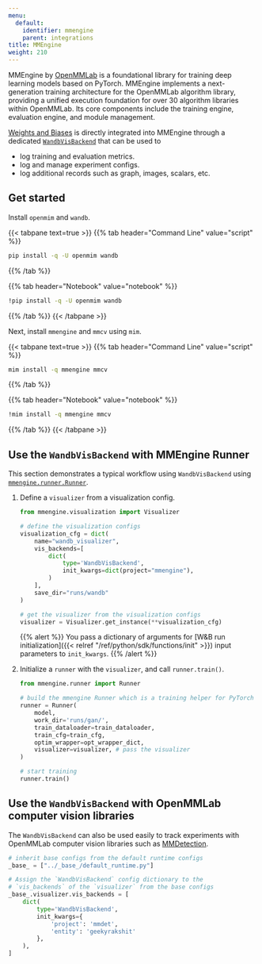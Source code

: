 ```yaml
---
menu:
  default:
    identifier: mmengine
    parent: integrations
title: MMEngine
weight: 210
---
```

MMEngine by [OpenMMLab](https://github.com/open-mmlab) is a foundational library for training deep learning models based on PyTorch. MMEngine implements a next-generation training architecture for the OpenMMLab algorithm library, providing a unified execution foundation for over 30 algorithm libraries within OpenMMLab. Its core components include the training engine, evaluation engine, and module management.

[Weights and Biases](https://wandb.ai/site) is directly integrated into MMEngine through a dedicated [`WandbVisBackend`](https://mmengine.readthedocs.io/en/latest/api/generated/mmengine.visualization.WandbVisBackend.html#mmengine.visualization.WandbVisBackend) that can be used to
- log training and evaluation metrics.
- log and manage experiment configs.
- log additional records such as graph, images, scalars, etc.

## Get started

Install `openmim` and `wandb`.

{{< tabpane text=true >}}
{{% tab header="Command Line" value="script" %}}

``` bash
pip install -q -U openmim wandb
```

{{% /tab %}}

{{% tab header="Notebook" value="notebook" %}}

``` bash
!pip install -q -U openmim wandb
```

{{% /tab %}}
{{< /tabpane >}}

Next, install `mmengine` and `mmcv` using `mim`.

{{< tabpane text=true >}}
{{% tab header="Command Line" value="script" %}}

``` bash
mim install -q mmengine mmcv
```

{{% /tab %}}

{{% tab header="Notebook" value="notebook" %}}

``` bash
!mim install -q mmengine mmcv
```

{{% /tab %}}
{{< /tabpane >}}

## Use the `WandbVisBackend` with MMEngine Runner

This section demonstrates a typical workflow using `WandbVisBackend` using [`mmengine.runner.Runner`](https://mmengine.readthedocs.io/en/latest/api/generated/mmengine.runner.Runner.html#mmengine.runner.Runner).

1. Define a `visualizer` from a visualization config.

    ```python
    from mmengine.visualization import Visualizer

    # define the visualization configs
    visualization_cfg = dict(
        name="wandb_visualizer",
        vis_backends=[
            dict(
                type='WandbVisBackend',
                init_kwargs=dict(project="mmengine"),
            )
        ],
        save_dir="runs/wandb"
    )

    # get the visualizer from the visualization configs
    visualizer = Visualizer.get_instance(**visualization_cfg)
    ```

    {{% alert %}}
    You pass a dictionary of arguments for [W&B run initialization]({{< relref "/ref/python/sdk/functions/init" >}}) input parameters to `init_kwargs`.
    {{% /alert %}}

2. Initialize a `runner` with the `visualizer`, and call `runner.train()`.

    ```python
    from mmengine.runner import Runner

    # build the mmengine Runner which is a training helper for PyTorch
    runner = Runner(
        model,
        work_dir='runs/gan/',
        train_dataloader=train_dataloader,
        train_cfg=train_cfg,
        optim_wrapper=opt_wrapper_dict,
        visualizer=visualizer, # pass the visualizer
    )

    # start training
    runner.train()
    ```

## Use the `WandbVisBackend` with OpenMMLab computer vision libraries

The `WandbVisBackend` can also be used easily to track experiments with OpenMMLab computer vision libraries such as [MMDetection](https://mmdetection.readthedocs.io/).

```python
# inherit base configs from the default runtime configs
_base_ = ["../_base_/default_runtime.py"]

# Assign the `WandbVisBackend` config dictionary to the
# `vis_backends` of the `visualizer` from the base configs
_base_.visualizer.vis_backends = [
    dict(
        type='WandbVisBackend',
        init_kwargs={
            'project': 'mmdet',
            'entity': 'geekyrakshit'
        },
    ),
]
```